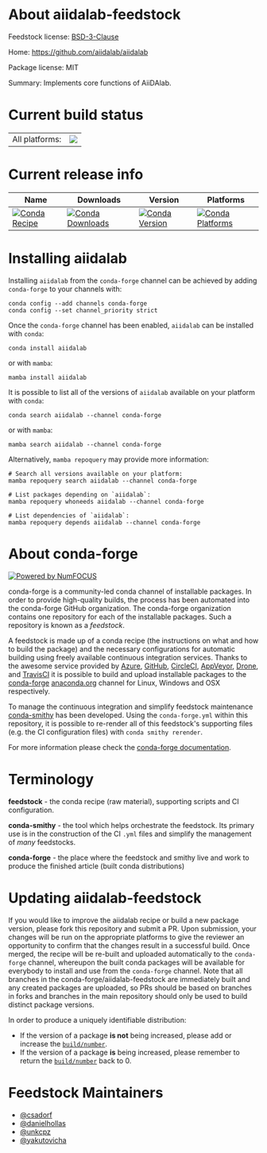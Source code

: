 About aiidalab-feedstock
========================

Feedstock license: [BSD-3-Clause](https://github.com/conda-forge/aiidalab-feedstock/blob/main/LICENSE.txt)

Home: https://github.com/aiidalab/aiidalab

Package license: MIT

Summary: Implements core functions of AiiDAlab.

Current build status
====================


<table><tr><td>All platforms:</td>
    <td>
      <a href="https://dev.azure.com/conda-forge/feedstock-builds/_build/latest?definitionId=16901&branchName=main">
        <img src="https://dev.azure.com/conda-forge/feedstock-builds/_apis/build/status/aiidalab-feedstock?branchName=main">
      </a>
    </td>
  </tr>
</table>

Current release info
====================

| Name | Downloads | Version | Platforms |
| --- | --- | --- | --- |
| [![Conda Recipe](https://img.shields.io/badge/recipe-aiidalab-green.svg)](https://anaconda.org/conda-forge/aiidalab) | [![Conda Downloads](https://img.shields.io/conda/dn/conda-forge/aiidalab.svg)](https://anaconda.org/conda-forge/aiidalab) | [![Conda Version](https://img.shields.io/conda/vn/conda-forge/aiidalab.svg)](https://anaconda.org/conda-forge/aiidalab) | [![Conda Platforms](https://img.shields.io/conda/pn/conda-forge/aiidalab.svg)](https://anaconda.org/conda-forge/aiidalab) |

Installing aiidalab
===================

Installing `aiidalab` from the `conda-forge` channel can be achieved by adding `conda-forge` to your channels with:

```
conda config --add channels conda-forge
conda config --set channel_priority strict
```

Once the `conda-forge` channel has been enabled, `aiidalab` can be installed with `conda`:

```
conda install aiidalab
```

or with `mamba`:

```
mamba install aiidalab
```

It is possible to list all of the versions of `aiidalab` available on your platform with `conda`:

```
conda search aiidalab --channel conda-forge
```

or with `mamba`:

```
mamba search aiidalab --channel conda-forge
```

Alternatively, `mamba repoquery` may provide more information:

```
# Search all versions available on your platform:
mamba repoquery search aiidalab --channel conda-forge

# List packages depending on `aiidalab`:
mamba repoquery whoneeds aiidalab --channel conda-forge

# List dependencies of `aiidalab`:
mamba repoquery depends aiidalab --channel conda-forge
```


About conda-forge
=================

[![Powered by
NumFOCUS](https://img.shields.io/badge/powered%20by-NumFOCUS-orange.svg?style=flat&colorA=E1523D&colorB=007D8A)](https://numfocus.org)

conda-forge is a community-led conda channel of installable packages.
In order to provide high-quality builds, the process has been automated into the
conda-forge GitHub organization. The conda-forge organization contains one repository
for each of the installable packages. Such a repository is known as a *feedstock*.

A feedstock is made up of a conda recipe (the instructions on what and how to build
the package) and the necessary configurations for automatic building using freely
available continuous integration services. Thanks to the awesome service provided by
[Azure](https://azure.microsoft.com/en-us/services/devops/), [GitHub](https://github.com/),
[CircleCI](https://circleci.com/), [AppVeyor](https://www.appveyor.com/),
[Drone](https://cloud.drone.io/welcome), and [TravisCI](https://travis-ci.com/)
it is possible to build and upload installable packages to the
[conda-forge](https://anaconda.org/conda-forge) [anaconda.org](https://anaconda.org/)
channel for Linux, Windows and OSX respectively.

To manage the continuous integration and simplify feedstock maintenance
[conda-smithy](https://github.com/conda-forge/conda-smithy) has been developed.
Using the ``conda-forge.yml`` within this repository, it is possible to re-render all of
this feedstock's supporting files (e.g. the CI configuration files) with ``conda smithy rerender``.

For more information please check the [conda-forge documentation](https://conda-forge.org/docs/).

Terminology
===========

**feedstock** - the conda recipe (raw material), supporting scripts and CI configuration.

**conda-smithy** - the tool which helps orchestrate the feedstock.
                   Its primary use is in the construction of the CI ``.yml`` files
                   and simplify the management of *many* feedstocks.

**conda-forge** - the place where the feedstock and smithy live and work to
                  produce the finished article (built conda distributions)


Updating aiidalab-feedstock
===========================

If you would like to improve the aiidalab recipe or build a new
package version, please fork this repository and submit a PR. Upon submission,
your changes will be run on the appropriate platforms to give the reviewer an
opportunity to confirm that the changes result in a successful build. Once
merged, the recipe will be re-built and uploaded automatically to the
`conda-forge` channel, whereupon the built conda packages will be available for
everybody to install and use from the `conda-forge` channel.
Note that all branches in the conda-forge/aiidalab-feedstock are
immediately built and any created packages are uploaded, so PRs should be based
on branches in forks and branches in the main repository should only be used to
build distinct package versions.

In order to produce a uniquely identifiable distribution:
 * If the version of a package **is not** being increased, please add or increase
   the [``build/number``](https://docs.conda.io/projects/conda-build/en/latest/resources/define-metadata.html#build-number-and-string).
 * If the version of a package **is** being increased, please remember to return
   the [``build/number``](https://docs.conda.io/projects/conda-build/en/latest/resources/define-metadata.html#build-number-and-string)
   back to 0.

Feedstock Maintainers
=====================

* [@csadorf](https://github.com/csadorf/)
* [@danielhollas](https://github.com/danielhollas/)
* [@unkcpz](https://github.com/unkcpz/)
* [@yakutovicha](https://github.com/yakutovicha/)

